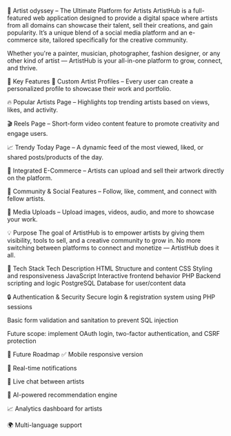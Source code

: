 🎨 Artist odyssey – The Ultimate Platform for Artists
ArtistHub is a full-featured web application designed to provide a digital space where artists from all domains can showcase their talent, sell their creations, and gain popularity. It’s a unique blend of a social media platform and an e-commerce site, tailored specifically for the creative community.

Whether you're a painter, musician, photographer, fashion designer, or any other kind of artist — ArtistHub is your all-in-one platform to grow, connect, and thrive.


🌟 Key Features
👤 Custom Artist Profiles – Every user can create a personalized profile to showcase their work and portfolio.

🔥 Popular Artists Page – Highlights top trending artists based on views, likes, and activity.

🎬 Reels Page – Short-form video content feature to promote creativity and engage users.

📈 Trendy Today Page – A dynamic feed of the most viewed, liked, or shared posts/products of the day.

🛒 Integrated E-Commerce – Artists can upload and sell their artwork directly on the platform.

🤝 Community & Social Features – Follow, like, comment, and connect with fellow artists.

📸 Media Uploads – Upload images, videos, audio, and more to showcase your work.


💡 Purpose
The goal of ArtistHub is to empower artists by giving them visibility, tools to sell, and a creative community to grow in. No more switching between platforms to connect and monetize — ArtistHub does it all.


🔧 Tech Stack
Tech	Description
HTML	Structure and content
CSS	Styling and responsiveness
JavaScript	Interactive frontend behavior
PHP	Backend scripting and logic
PostgreSQL	Database for user/content data

🔒 Authentication & Security
Secure login & registration system using PHP sessions

Basic form validation and sanitation to prevent SQL injection

Future scope: implement OAuth login, two-factor authentication, and CSRF protection

📌 Future Roadmap
✅ Mobile responsive version

🔄 Real-time notifications

💬 Live chat between artists

🧠 AI-powered recommendation engine

📈 Analytics dashboard for artists

🌍 Multi-language support


